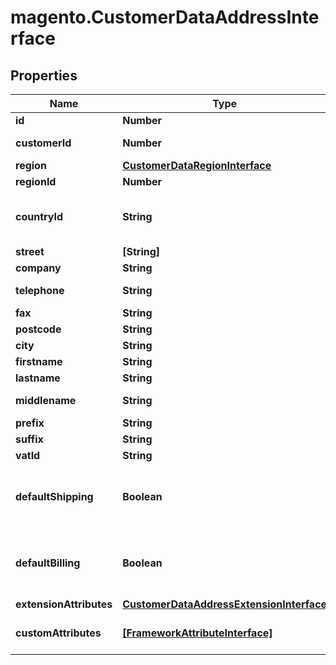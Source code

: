 # magento.CustomerDataAddressInterface

## Properties
Name | Type | Description | Notes
------------ | ------------- | ------------- | -------------
**id** | **Number** | ID | [optional] 
**customerId** | **Number** | Customer ID | [optional] 
**region** | [**CustomerDataRegionInterface**](CustomerDataRegionInterface.md) |  | [optional] 
**regionId** | **Number** | Region ID | [optional] 
**countryId** | **String** | Country code in ISO_3166-2 format | [optional] 
**street** | **[String]** | Street | [optional] 
**company** | **String** | Company | [optional] 
**telephone** | **String** | Telephone number | [optional] 
**fax** | **String** | Fax number | [optional] 
**postcode** | **String** | Postcode | [optional] 
**city** | **String** | City name | [optional] 
**firstname** | **String** | First name | [optional] 
**lastname** | **String** | Last name | [optional] 
**middlename** | **String** | Middle name | [optional] 
**prefix** | **String** | Prefix | [optional] 
**suffix** | **String** | Suffix | [optional] 
**vatId** | **String** | Vat id | [optional] 
**defaultShipping** | **Boolean** | If this address is default shipping address. | [optional] 
**defaultBilling** | **Boolean** | If this address is default billing address | [optional] 
**extensionAttributes** | [**CustomerDataAddressExtensionInterface**](CustomerDataAddressExtensionInterface.md) |  | [optional] 
**customAttributes** | [**[FrameworkAttributeInterface]**](FrameworkAttributeInterface.md) | Custom attributes values. | [optional] 


